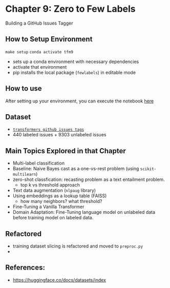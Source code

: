 # Chapter 9: Zero to Few Labels
Building a GitHub Issues Tagger

## How to Setup Environment
`make setup`
`conda activate tfm9`
* sets up a conda environment with necessary dependencies
* activate that environment
* pip installs the local package (`fewlabels`) in editable mode

## How to use
After setting up your environment, you can execute the notebook [here](notebooks/chp)

## Dataset
* [`transformers github issues tags`]("https://git.io/nlp-with-transformers")
* 440 labeled issues + 9303 unlabeled issues


## Main Topics Explored in that Chapter
* Multi-label classification
* Baseline: Naive Bayes cast as a one-vs-rest problem (using `scikit-multilearn`)
* zero-shot classfication: recasting problem as a text entailment problem. 
    * top k vs threshold approach
* Text data augmentation (`nlpaug` library) 
* Using embeddings as a lookup table (FAISS)
    * how many neighbors? what threshold?
* Fine-Tuning a Vanilla Transformer
* Domain Adaptation: Fine-Tuning language model on unlabeled data before training model on labeled data.



## Refactored
* training dataset slicing is refactored and moved to `preproc.py`
* 

## References:
* https://huggingface.co/docs/datasets/index
